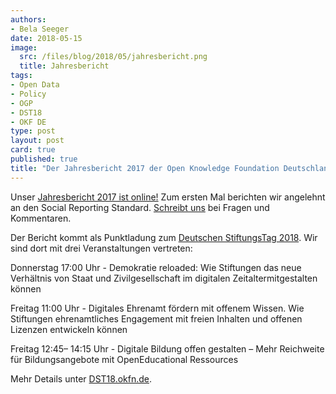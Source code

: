 ```yaml
---
authors: 
- Bela Seeger
date: 2018-05-15
image:
  src: /files/blog/2018/05/jahresbericht.png
  title: Jahresbericht
tags:
- Open Data
- Policy
- OGP
- DST18
- OKF DE
type: post
layout: post
card: true
published: true
title: "Der Jahresbericht 2017 der Open Knowledge Foundation Deutschland" 
---
```


Unser [Jahresbericht 2017 ist online!](https://okfn.de/files/verein/OKFDE-Taetigkeitsbericht-2017.pdf)
Zum ersten Mal berichten wir angelehnt an den Social Reporting Standard. <a href="mailto:info@okfn.de">Schreibt uns</a> bei Fragen und Kommentaren.


Der Bericht kommt als Punktladung zum [Deutschen StiftungsTag 2018](https://www.stiftungen.org/verband/was-wir-tun/vernetzungsangebote/deutscher-stiftungstag.html). Wir sind dort mit drei Veranstaltungen vertreten:

Donnerstag 17:00 Uhr - Demokratie reloaded: Wie Stiftungen das neue Verhältnis von Staat und Zivilgesellschaft im digitalen Zeitaltermitgestalten können

Freitag 11:00 Uhr - Digitales Ehrenamt fördern mit offenem Wissen. Wie Stiftungen ehrenamtliches Engagement mit freien Inhalten und
offenen Lizenzen entwickeln können

Freitag 12:45– 14:15 Uhr - Digitale Bildung offen gestalten – Mehr Reichweite für Bildungsangebote mit OpenEducational Ressources

Mehr Details unter [DST18.okfn.de](http://dst18.okfn.de).



